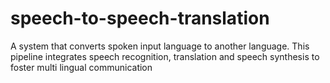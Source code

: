 # speech-to-speech-translation
A system that converts spoken input language to another language. This pipeline integrates speech recognition, translation and speech synthesis to foster multi lingual communication
